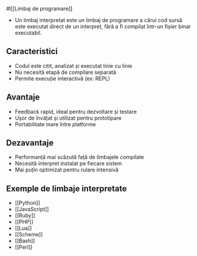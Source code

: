 #l[[Limbaj de programare]]
- Un limbaj interpretat este un limbaj de programare a cărui cod sursă este executat direct de un interpret, fără a fi compilat într-un fișier binar executabil.

## Caracteristici

- Codul este citit, analizat și executat linie cu linie
- Nu necesită etapă de compilare separată
- Permite execuție interactivă (ex: REPL)

## Avantaje

- Feedback rapid, ideal pentru dezvoltare și testare
- Ușor de învățat și utilizat pentru prototipare
- Portabilitate mare între platforme

## Dezavantaje

- Performanță mai scăzută față de limbajele compilate
- Necesită interpret instalat pe fiecare sistem
- Mai puțin optimizat pentru rulare intensivă

## Exemple de limbaje interpretate

- [[Python]]  
- [[JavaScript]] 
- [[Ruby]]  
- [[PHP]]  
- [[Lua]] 
- [[Scheme]]  
- [[Bash]] 
- [[Perl]]
